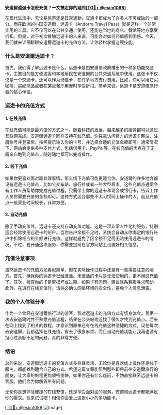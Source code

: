 **安道爾遠遊卡怎麽充值？一文搞定你的疑問[[TG💪+ @esim1088](https://t.me/s/esim1088)]**

在现代生活中，无论是旅游还是日常通勤，交通卡都成为了许多人不可或缺的一部分。而在欧洲的小国安道爾，远遊卡（Andorra Travel Pass）就是这样一个非常实用的工具。它不仅可以在公共交通上使用，还能在当地的商店、餐馆等地方享受折扣。但是，对于初次接触远遊卡的人来说，可能会对如何充值感到困惑。今天，我们就来详细聊聊安道爾远遊卡的充值方法，让你轻松掌握这项技能。

### 什么是安道爾远遊卡？

首先，我们得了解远遊卡是什么。远遊卡是由安道爾政府推出的一种多功能交通卡，主要目的是方便游客和本地居民在安道爾的公共交通系统中使用。这张卡不仅仅是一个交通卡，还可以作为储值卡，在许多地方支付费用。比如，你可以用它买咖啡、买纪念品或者在某些餐厅用餐时享受折扣。简单来说，远遊卡是安道爾旅行者的贴心伴侣。

### 远遊卡的充值方式

#### 1. 在线充值

在线充值可能是最方便的方式之一。随着科技的发展，越来越多的服务都可以通过互联网完成。安道爾远遊卡同样支持在线充值。你只需访问官方的远遊卡网站，注册账号并登录后，按照提示输入你的卡号，并选择合适的充值金额即可。通常情况下，网站会提供多种支付方式，包括信用卡、PayPal等。在线充值的优点在于无需亲自跑到充值点，随时随地都可以完成操作。

#### 2. 线下充值

如果你更喜欢面对面处理事情，那么线下充值可能更适合你。安道爾的许多地方都设有远遊卡充值点，比如公交车站、旅行社或者一些大型超市。这些充值点通常会有工作人员帮助你完成充值过程。只需带上你的远遊卡和现金或银行卡，告诉工作人员你需要充值的金额即可。这种方式适合那些不太习惯网上操作的人，而且充值点一般营业时间较长，非常方便。

#### 3. 自动充值

除了手动充值外，远遊卡还支持自动充值功能。这是一项非常人性化的服务，特别适合经常使用远遊卡的用户。当你账户余额不足时，系统会自动从你绑定的银行账户中扣除相应的金额进行充值。这样就避免了因余额不足而无法使用远遊卡的情况。不过，要开通这项服务，你需要提前在官方网站上设置好相关信息。

### 充值注意事项

虽然远遊卡的充值方法看似简单，但在实际操作过程中还是有一些需要注意的地方。首先，确保你的远遊卡已经激活。未激活的卡片是无法使用的，更不用说充值了。其次，检查你的卡是否损坏或过期。如果卡有问题，建议联系客服寻求帮助。此外，在进行在线充值时，请务必确认网络环境的安全性，避免个人信息泄露。

### 我的个人体验分享

作为一个曾经在安道爾旅行过的游客，我对远遊卡的充值方式有切身体会。我第一次去安道爾时并不熟悉充值流程，结果在公交站附近找了很久才找到充值点。后来在网上找到了相关的教程，才意识到原来还有在线充值这种便捷的方式。现在每次去安道爾，我都选择在线充值，省去了很多麻烦。而且自动充值功能让我再也没有担心过余额不足的问题，真的非常方便。

### 结语

总的来说，安道爾远遊卡的充值方式多样且灵活，无论你是喜欢线上操作还是线下服务，都能找到适合自己的方式。希望这篇文章能帮到那些即将前往安道爾旅行的朋友，让大家的旅程更加顺畅愉快。如果你还有什么疑问，不妨直接联系远遊卡的客服，他们会为你解答所有问题。

无论你是想体验便捷的在线充值，还是享受面对面的服务，安道爾远遊卡都能满足你的需求。快来试试吧！相信你会爱上这张小小的多功能卡。

[[TG💪+ @esim1088](https://t.me/s/esim1088) ![Image](https://i.postimg.cc/4NQfJmqS/Snipaste-2025-05-13-00-14-12.png)]
